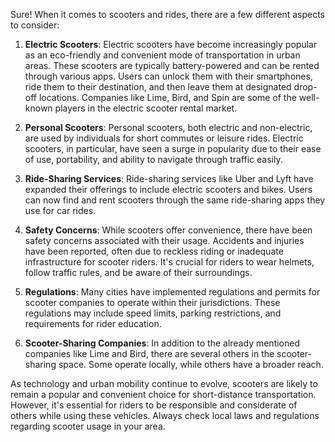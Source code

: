 
Sure! When it comes to scooters and rides, there are a few different aspects to consider:

1. **Electric Scooters**: Electric scooters have become increasingly popular as an eco-friendly and convenient mode of transportation in urban areas. These scooters are typically battery-powered and can be rented through various apps. Users can unlock them with their smartphones, ride them to their destination, and then leave them at designated drop-off locations. Companies like Lime, Bird, and Spin are some of the well-known players in the electric scooter rental market.

2. **Personal Scooters**: Personal scooters, both electric and non-electric, are used by individuals for short commutes or leisure rides. Electric scooters, in particular, have seen a surge in popularity due to their ease of use, portability, and ability to navigate through traffic easily.

3. **Ride-Sharing Services**: Ride-sharing services like Uber and Lyft have expanded their offerings to include electric scooters and bikes. Users can now find and rent scooters through the same ride-sharing apps they use for car rides.

4. **Safety Concerns**: While scooters offer convenience, there have been safety concerns associated with their usage. Accidents and injuries have been reported, often due to reckless riding or inadequate infrastructure for scooter riders. It's crucial for riders to wear helmets, follow traffic rules, and be aware of their surroundings.

5. **Regulations**: Many cities have implemented regulations and permits for scooter companies to operate within their jurisdictions. These regulations may include speed limits, parking restrictions, and requirements for rider education.

6. **Scooter-Sharing Companies**: In addition to the already mentioned companies like Lime and Bird, there are several others in the scooter-sharing space. Some operate locally, while others have a broader reach.

As technology and urban mobility continue to evolve, scooters are likely to remain a popular and convenient choice for short-distance transportation. However, it's essential for riders to be responsible and considerate of others while using these vehicles. Always check local laws and regulations regarding scooter usage in your area.
